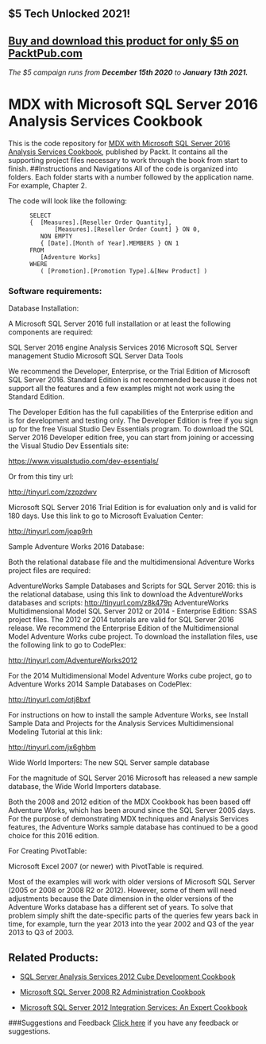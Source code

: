 ## $5 Tech Unlocked 2021!
[Buy and download this product for only $5 on PacktPub.com](https://www.packtpub.com/)
-----
*The $5 campaign         runs from __December 15th 2020__ to __January 13th 2021.__*

# MDX with Microsoft SQL Server 2016 Analysis Services Cookbook
This is the code repository for [MDX with Microsoft SQL Server 2016 Analysis Services Cookbook](https://www.packtpub.com/big-data-and-business-intelligence/mdx-microsoft-sql-server-2016-analysis-services-cookbook-third-ed?utm_source=github&utm_medium=repository&utm_content=9781786460998), published by Packt. It contains all the supporting project files necessary to work through the book from start to finish.
##Instructions and Navigations
All of the code is organized into folders. Each folder starts with a number followed by the application name. For example, Chapter 2.


The code will look like the following:

          SELECT
          {  [Measures].[Reseller Order Quantity],
                 [Measures].[Reseller Order Count] } ON 0,
             NON EMPTY
             { [Date].[Month of Year].MEMBERS } ON 1
          FROM
             [Adventure Works]
          WHERE
             ( [Promotion].[Promotion Type].&[New Product] )     
             
             
### Software requirements:

Database Installation:

A Microsoft SQL Server 2016 full installation or at least the following components are required:

SQL Server 2016 engine
Analysis Services 2016
Microsoft SQL Server management Studio
Microsoft SQL Server Data Tools


We recommend the Developer, Enterprise, or the Trial Edition of Microsoft SQL Server 2016. Standard Edition is not recommended because it does not support all the features and a few examples might not work using the Standard Edition.

The Developer Edition has the full capabilities of the Enterprise edition and is for development and testing only. The Developer Edition is free if you sign up for the free Visual Studio Dev Essentials program. To download the SQL Server 2016 Developer edition free, you can start from joining or accessing the Visual Studio Dev Essentials site:

https://www.visualstudio.com/dev-essentials/

Or from this tiny url:

http://tinyurl.com/zzpzdwv

Microsoft SQL Server 2016 Trial Edition is for evaluation only and is valid for 180 days. Use this link to go to Microsoft Evaluation Center:

http://tinyurl.com/joap9rh

Sample Adventure Works 2016 Database:

Both the relational database file and the multidimensional Adventure Works project files are required:

AdventureWorks Sample Databases and Scripts for SQL Server 2016: this is the relational database, using this link to download the AdventureWorks databases and scripts: http://tinyurl.com/z8k479p
AdventureWorks Multidimensional Model SQL Server 2012 or 2014 - Enterprise Edition: SSAS project files. The 2012 or 2014 tutorials are valid for SQL Server 2016 release.
We recommend the Enterprise Edition of the Multidimensional Model Adventure Works cube project. To download the installation files, use the following link to go to CodePlex:

http://tinyurl.com/AdventureWorks2012

For the 2014 Multidimensional Model Adventure Works cube project, go to Adventure Works 2014 Sample Databases on CodePlex:

http://tinyurl.com/otj8bxf



For instructions on how to install the sample Adventure Works, see Install Sample Data and Projects for the Analysis Services Multidimensional Modeling Tutorial at this link:

http://tinyurl.com/jx6ghbm

Wide World Importers: The new SQL Server sample database

For the magnitude of SQL Server 2016 Microsoft has released a new sample database, the Wide World Importers database.

Both the 2008 and 2012 edition of the MDX Cookbook has been based off Adventure Works, which has been around since the SQL Server 2005 days. For the purpose of demonstrating MDX techniques and Analysis Services features, the Adventure Works sample database has continued to be a good choice for this 2016 edition.

For Creating PivotTable:

Microsoft Excel 2007 (or newer) with PivotTable is required.

Most of the examples will work with older versions of Microsoft SQL Server (2005 or 2008 or 2008 R2 or 2012). However, some of them will need adjustments because the Date dimension in the older versions of the Adventure Works database has a different set of years. To solve that problem simply shift the date-specific parts of the queries few years back in time, for example, turn the year 2013 into the year 2002 and Q3 of the year 2013 to Q3 of 2003.

## Related Products:
* [SQL Server Analysis Services 2012 Cube Development Cookbook](https://www.packtpub.com/big-data-and-business-intelligence/sql-server-analysis-services-2012-cube-development-cookbook?utm_source=github&utm_medium=repository&utm_content=9781849689809)

* [Microsoft SQL Server 2008 R2 Administration Cookbook](https://www.packtpub.com/networking-and-servers/microsoft-sql-server-2008-r2-administration-cookbook?utm_source=github&utm_medium=repository&utm_content=9781849681445)

* [Microsoft SQL Server 2012 Integration Services: An Expert Cookbook](https://www.packtpub.com/networking-and-servers/microsoft-sql-server-2012-integration-services-expert-cookbook?utm_source=github&utm_medium=repository&utm_content=9781849685245)

###Suggestions and Feedback
[Click here](https://docs.google.com/forms/d/e/1FAIpQLSe5qwunkGf6PUvzPirPDtuy1Du5Rlzew23UBp2S-P3wB-GcwQ/viewform) if you have any feedback or suggestions.
